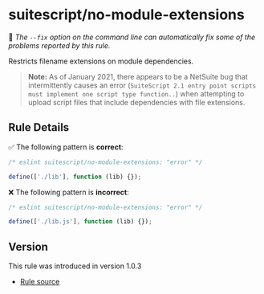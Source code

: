 # suitescript/no-module-extensions

:wrench: _The `--fix` option on the command line can automatically fix some of the problems reported by this rule._

Restricts filename extensions on module dependencies.

> **Note:** As of January 2021, there appears to be a NetSuite bug that intermittently causes an error (`SuiteScript 2.1 entry point scripts must implement one script type function..`) when attempting to upload script files that include dependencies with file extensions.

## Rule Details

:white_check_mark: The following pattern is **correct**:

```js
/* eslint suitescript/no-module-extensions: "error" */

define(['./lib'], function (lib) {});
```

:x: The following pattern is **incorrect**:

```js
/* eslint suitescript/no-module-extensions: "error" */

define(['./lib.js'], function (lib) {});
```

## Version

This rule was introduced in version 1.0.3

- [Rule source](../../lib/rules/no-module-extensions.js)
